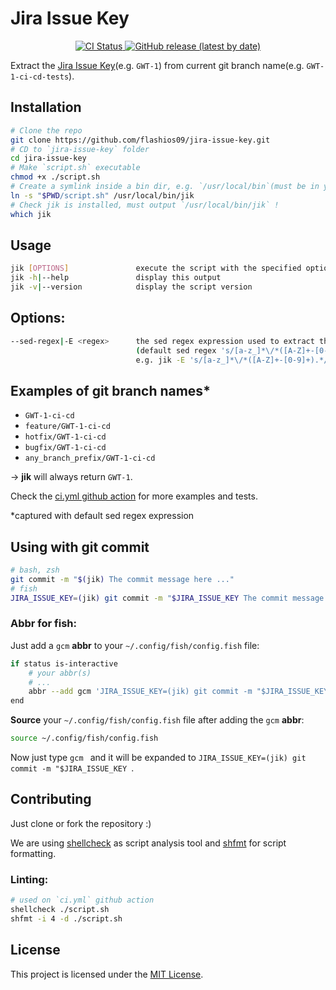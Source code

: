 # Jira Issue Key

<p align="center">
    <a href="https://github.com/flashios09/jira-issue-key/actions/workflows/ci.yml" target="_blank">
        <img src="https://github.com/flashios09/jira-issue-key/actions/workflows/ci.yml/badge.svg" alt="CI Status">
    </a>
    <a href="https://github.com/flashios09/jira-issue-key/releases/latest" target="_blank">
        <img alt="GitHub release (latest by date)" src="https://img.shields.io/github/v/release/flashios09/jira-issue-key">
    </a>
</p>

Extract the [Jira Issue Key](https://support.atlassian.com/jira-software-cloud/docs/what-is-an-issue/)(e.g. `GWT-1`) from current git branch name(e.g. `GWT-1-ci-cd-tests`).

## Installation
```bash
# Clone the repo
git clone https://github.com/flashios09/jira-issue-key.git
# CD to `jira-issue-key` folder
cd jira-issue-key
# Make `script.sh` executable
chmod +x ./script.sh
# Create a symlink inside a bin dir, e.g. `/usr/local/bin`(must be in your path)
ln -s "$PWD/script.sh" /usr/local/bin/jik
# Check jik is installed, must output `/usr/local/bin/jik` !
which jik
```

## Usage
```bash
jik [OPTIONS]               execute the script with the specified options
jik -h|--help               display this output
jik -v|--version            display the script version
```
## Options:
```bash
--sed-regex|-E <regex>      the sed regex expression used to extract the jira issue key from branch name
                            (default sed regex 's/[a-z_]*\/*([A-Z]+-[0-9]+).*/\1/p')
                            e.g. jik -E 's/[a-z_]*\/*([A-Z]+-[0-9]+).*/\1/p'
```

## Examples of git branch names*
- `GWT-1-ci-cd`
- `feature/GWT-1-ci-cd`
- `hotfix/GWT-1-ci-cd`
- `bugfix/GWT-1-ci-cd`
- `any_branch_prefix/GWT-1-ci-cd`

-> **jik** will always return `GWT-1`.

Check the [ci.yml github action](.github/workflows/ci.yml) for more examples and tests.

*captured with default sed regex expression

## Using with git commit
```bash
# bash, zsh
git commit -m "$(jik) The commit message here ..."
# fish
JIRA_ISSUE_KEY=(jik) git commit -m "$JIRA_ISSUE_KEY The commit message here ..."
```
### Abbr for fish:
Just add a `gcm` **abbr** to your `~/.config/fish/config.fish` file:
```bash
if status is-interactive
    # your abbr(s)
    # ...
    abbr --add gcm 'JIRA_ISSUE_KEY=(jik) git commit -m "$JIRA_ISSUE_KEY'
end
```
**Source** your `~/.config/fish/config.fish` file after adding the `gcm` **abbr**:
```bash
source ~/.config/fish/config.fish
```
Now just type `gcm ` and it will be expanded to `JIRA_ISSUE_KEY=(jik) git commit -m "$JIRA_ISSUE_KEY `.

## Contributing
Just clone or fork the repository :)

We are using [shellcheck](https://github.com/koalaman/shellcheck) as script analysis tool and [shfmt](https://github.com/patrickvane/shfmt) for script formatting.

### Linting:
```bash
# used on `ci.yml` github action
shellcheck ./script.sh
shfmt -i 4 -d ./script.sh
```

## License
 This project is licensed under the [MIT License](LICENSE.md).
